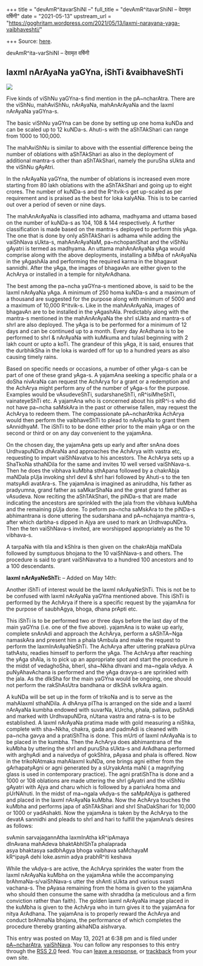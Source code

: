 +++
title = "devAmR^itavarShiNI –"
full_title = "devAmR^itavarShiNI – देवामृत वर्षिणी"
date = "2021-05-13"
upstream_url = "https://goghritam.wordpress.com/2021/05/13/laxmi-narayana-yaga-vaibhaveshti/"

+++
Source: [here](https://goghritam.wordpress.com/2021/05/13/laxmi-narayana-yaga-vaibhaveshti/).

devAmR^ita-varShiNI – देवामृत वर्षिणी

## laxmI nArAyaNa yaGYna, iShTi &vaibhaveShTi

![](https://goghritam.files.wordpress.com/2021/05/vishnu-most-excellent.jpg?w=389)

Five kinds of viShNu yaGYna-s find mention in the pA\~ncharAtra. There
are the viShNu, mahAviShNu, nArAyaNa, mahAnArAyaNa and the laxmI
nArAyaNa yaGYna-s.

The basic viShNu yaGYna can be done by setting up one homa kuNDa and can
be scaled up to 12 kuNDa-s. Ahuti-s with the aShTAkShari can range from
1000 to 100,000.

The mahAviShNu is similar to above with the essential difference being
the number of oblations with aShTAkShari as also in the deployment of
additional mantra-s other than aShTAkShari, namely the puruSha sUkta and
the viShNu gAyAtri.

In the nArAyaNa yaGYna, the number of oblations is increased even more
starting from 80 lakh oblations with the aShTAkShari and going up to
eight crores. The number of kuNDa-s and the R^itvik-s get up-scaled as
per requirement and is praised as the best for loka kalyANa. This is to
be carried out over a period of seven or nine days.

The mahAnArAyaNa is classified into adhama, madhyama and uttama based on
the number of kuNDa-s as 104, 108 & 144 respectively. A further
classification is made based on the mantra-s deployed to perform this
yAga. The one that is done by only aShTAkShari is adhama while adding
the vaiShNava sUkta-s, mahAnArAyaNaM, pa\~nchopaniShat and the viShNu
gAyatri is termed as madhyama. An uttama mahAnArAyaNa yAga would
comprise along with the above deployments, installing a biMba of
nArAyaNa in the yAgashAla and performing the required karma in the
bhagavat sannidhi. After the yAga, the images of bhagavAn are either
given to the AchArya or installed in a temple for nityArAdhana.

The best among the pa\~ncha yaGYna-s mentioned above, is said to be the
laxmI nArAyaNa yAga. A minimum of 250 homa kuNDa-s and a maximum of a
thousand are suggested for the purpose along with minimum of 5000 and a
maximum of 10,000 R^itvik-s. Like in the mahAnArAyaNa, images of
bhagavAn are to be installed in the yAgashAla. Predictably along with
the mantra-s mentioned in the mahAnArAyaNa the shrI sUkta and mantra-s
of shrI are also deployed. The yAga is to be performed for a minimum of
12 days and can be continued up to a month. Every day ArAdhana is to be
performed to shrI & nArAyaNa with kuMkuma and tulasI beginning with 2
lakh count or upto a koTi. The grandeur of this yAga, it is said,
ensures that the durbhikSha in the loka is warded off for up to a
hundred years as also causing timely rains.

Based on specific needs or occasions, a number of other yAga-s can be
part of one of these grand yAga-s. A yajamAna seeking a specific phala
or a doSha nivAraNa can request the AchArya for a grant or a redemption
and the AchArya might perform any of the number of yAga-s for the
purpose. Examples would be vAsudeveShTi, sudarshaneShTi, nR^isiMheShTi,
vainateyeShTi etc. A yajamAna who is concerned about his pitR^i-s who
did not have pa\~ncha saMskAra in the past or otherwise fallen, may
request the AchArya to redeem them. The compassionate pA\~ncharAtrika
AchArya would then perform the vaibhaveShTi to plead to nArAyaNa to
grant them sAnnidhyaM. The iShTi to to be done either prior to the main
yAga or on the second or third or on any day convenient to the yajamAna.

On the chosen day, the yajamAna gets up early and after snAna does
UrdhvapuNDra dhAraNa and approaches the AchArya with vastra etc,
requesting to impart vaiShNavatva to his ancestors. The AchArya sets up
a ShaTkoNa sthaNDila for the same and invites 10 well versed
vaiShNava-s. Then he does the vibhava kuMbha sthApana followed by a
chakrAbja maNDala pUja invoking shrI devI & shrI hari followed by
Ahuti-s to the ten matsyAdi avatAra-s. The yajamAna is imagined as
aniruddha, his father as pradyumna, grand father as saMkarShaNa and the
great grand father as vAsudeva. Now reciting the aShTAkShari, the
piNDa-s that are made indicating the ancestors are sprinkled with the
jala from the vibhava kuMbha and the remaining pUja done. To peform
pa\~ncha saMskAra to the piNDa-s abhimantrana is done uttering the
sudarshana and pA\~nchajanya mantra-s, after which darbha-s dipped in
Ajya are used to mark an UrdhvapuNDra. Then the ten vaiShNava-s invited,
are worshipped appropriately as the 10 vibhava-s.

A tarpaNa with tila and kShIra is then given on the chakrAbja maNDala
followed by sumptuous bhojana to the 10 vaiShNava-s and others. The
procedure is said to grant vaiShNavatva to a hundred 100 ancestors and
to a 100 descendants.

**laxmI nArAyaNeShTi:** – Added on May 14th:

Another iShTi of interest would be the laxmI nArAyaNeShTi. This is not
be to be confused with laxmI nArAyaNa yaGYna mentioned above. This iShTi
is performed by the AchArya if there is a specific request by the
yajamAna for the purpose of saubhAgya, bhoga, dhana prApti etc.

This iShTi is to be performed two or three days before the last day of
the main yaGYna (i.e. one of the five above). yajamAna is to wake up
early, complete snAnAdi and approach the AchArya, perform a sAShTA\~Nga
namaskAra and present him a phala tAmbula and make the request to
perform the laxmInArAyaNeShTi. The AchArya after uttering praNava pUrva
tathAstu, readies himself to perform the yAga. The AchArya after
reaching the yAga shAla, is to pick up an appropriate spot and start the
procedure in the midst of vedaghoSha, bherI, sha\~Nkha dhvani and
ma\~ngala vAdya. A puNyAhavAchana is performed and the yAga dravya-s are
sprinkled with the jala. As the dIkSha for the main yaGYna would be
ongoing, one should not perform the rakShAsUtra bandhana or dIkShA
svIkAra again.

A kuNDa will be set up in the form of trikoNa and is to serve as the
mahAlaxmI sthaNDila. A dhAnya pITha is arranged on the side and a laxmI
nArAyaNa kumbha endowed with suvarNa, kUrcha, phala, pallava, puShAdi
and marked with UrdhvapuNDra, nUtana vastra and ratna-s is to be
established. A laxmI nArAyaNa pratima made with gold measuring a niShka,
complete with sha\~Nkha, chakra, gada and padmAdi is cleaned with
pa\~ncha gavya and a pratiShTha is done. This mUrti of laxmI nArAyaNa is
to be placed in the kumbha. Then the AchArya does abhimantrana of the
kuMbha by uttering the shrI and puruSha sUkta-s and ArAdhana performed
with arghyAdi and a naivedya of gokShIra, pAyasa and phala is offered.
Now in the trikoNAtmaka mahAlaxmI kuNDa, one brings agni either from the
gArhapatyAgni or agni generated by a sUryakAnta maNi ( a magnifying
glass is used in contemporary practice). The agni pratiShTha is done and
a 1000 or 108 oblations are made uttering the shrI gAyatri and the
viShNu gAyatri with Ajya and charu which is followed by a parivAra homa
and pUrNAhuti. In the midst of ma\~ngala vAdya-s the saMpAtAjya is
gathered and placed in the laxmI nArAyaNa kuMbha. Now the AchArya
touches the kuMbha and performs japa of aShTAkShari and shrI ShaDakShari
for 10,000 or 1000 or yadAshakti. Now the yajamAna is taken by the
AchArya to the devatA sannidhi and pleads to shrI and hari to fulfill
the yajamAna’s desires as follows:

svAmin sarvajagannAtha laxmInAtha kR^ipAmaya  
dInAvana mahAdeva bhaktAbhIShTa phalaprada  
asya bhaktasya sadbhAgya bhoga vaibhava saMchayaM  
kR^ipayA dehi loke.asmin adya prabhR^iti keshava

While the vAdya-s are active, the AchArya sprinkles the water from the
laxmI nArAyaNa kuMbha on the yajamAna while the accompanying
brAhmaNa-s/vaiShNava-s utter the shAnti sUkta and various svasti
vachana-s. The pAyasa remaining from the homa is given to the yajamAna
who should then consume the same with shraddha (a meticulous and a firm
conviction rather than faith). The golden laxmI nArAyaNa image placed in
the kuMbha is given to the AchArya who in turn gives it to the yajamAna
for nitya ArAdhana. The yajamAna is to properly reward the AchArya and
conduct brAhmaNa bhojana, the performance of which completes the
procedure thereby granting akhaNDa aishvarya.

This entry was posted on May 13, 2021 at 6:38 pm and is filed under
[pA\~ncharAtra](https://goghritam.wordpress.com/category/vaishnava/pancharatra/),
[vaiShNava](https://goghritam.wordpress.com/category/vaishnava/). You
can follow any responses to this entry through the [RSS
2.0](https://goghritam.wordpress.com/2021/05/13/laxmi-narayana-yaga-vaibhaveshti/feed/)
feed. You can [leave a response](#respond), or
[trackback](https://goghritam.wordpress.com/2021/05/13/laxmi-narayana-yaga-vaibhaveshti/trackback/)
from your own site.

